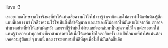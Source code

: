 

iluvu :3
































































































เราอยากขอโทษจากใจจริงนะที่ทำให้แฟนเสียความไว้ใจไป เรารู้ว่าเราผิดและไม่ควรทำให้แฟนต้องรู้สึกแบบนี้เลย เราเข้าใจดีว่าความไว้ใจเป็นสิ่งที่สำคัญมาก และเราเองก็ไม่อยากให้มันหายไปจากกัน
เราอาจทำบางอย่างที่ทำให้แฟนผิดหวัง และเราก็รู้ว่ามันไม่ง่ายเลยที่จะกลับมาฟื้นฟูความไว้ใจ แต่เราอยากให้แฟนรู้ว่าเราจะทำทุกอย่างที่เราสามารถทำได้เพื่อให้แฟนเชื่อใจเราอีกครั้ง
เราเสียใจมากที่ทำให้แฟนต้องเจอความรู้สึกแย่ ๆ แบบนี้ และเราจะพยายามให้ดีที่สุดเพื่อไม่ให้มันเกิดขึ้นอีก
